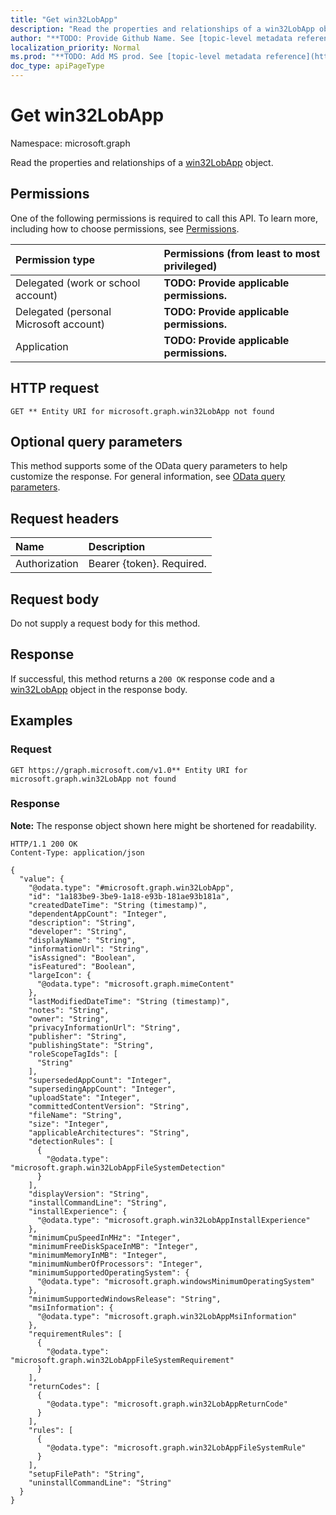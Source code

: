 ```yaml
---
title: "Get win32LobApp"
description: "Read the properties and relationships of a win32LobApp object."
author: "**TODO: Provide Github Name. See [topic-level metadata reference](https://msgo.azurewebsites.net/add/document/guidelines/metadata.html#topic-level-metadata)**"
localization_priority: Normal
ms.prod: "**TODO: Add MS prod. See [topic-level metadata reference](https://msgo.azurewebsites.net/add/document/guidelines/metadata.html#topic-level-metadata)**"
doc_type: apiPageType
---
```


# Get win32LobApp
Namespace: microsoft.graph



Read the properties and relationships of a [win32LobApp](../resources/win32lobapp.md) object.

## Permissions
One of the following permissions is required to call this API. To learn more, including how to choose permissions, see [Permissions](/graph/permissions-reference).

|Permission type|Permissions (from least to most privileged)|
|:---|:---|
|Delegated (work or school account)|**TODO: Provide applicable permissions.**|
|Delegated (personal Microsoft account)|**TODO: Provide applicable permissions.**|
|Application|**TODO: Provide applicable permissions.**|

## HTTP request

<!-- {
  "blockType": "ignored"
}
-->
``` http
GET ** Entity URI for microsoft.graph.win32LobApp not found
```

## Optional query parameters
This method supports some of the OData query parameters to help customize the response. For general information, see [OData query parameters](/graph/query-parameters).

## Request headers
|Name|Description|
|:---|:---|
|Authorization|Bearer {token}. Required.|

## Request body
Do not supply a request body for this method.

## Response

If successful, this method returns a `200 OK` response code and a [win32LobApp](../resources/win32lobapp.md) object in the response body.

## Examples

### Request
<!-- {
  "blockType": "request",
  "name": "get_win32lobapp"
}
-->
``` http
GET https://graph.microsoft.com/v1.0** Entity URI for microsoft.graph.win32LobApp not found
```


### Response
**Note:** The response object shown here might be shortened for readability.
<!-- {
  "blockType": "response",
  "truncated": true,
  "@odata.type": "microsoft.graph.win32LobApp"
}
-->
``` http
HTTP/1.1 200 OK
Content-Type: application/json

{
  "value": {
    "@odata.type": "#microsoft.graph.win32LobApp",
    "id": "1a183be9-3be9-1a18-e93b-181ae93b181a",
    "createdDateTime": "String (timestamp)",
    "dependentAppCount": "Integer",
    "description": "String",
    "developer": "String",
    "displayName": "String",
    "informationUrl": "String",
    "isAssigned": "Boolean",
    "isFeatured": "Boolean",
    "largeIcon": {
      "@odata.type": "microsoft.graph.mimeContent"
    },
    "lastModifiedDateTime": "String (timestamp)",
    "notes": "String",
    "owner": "String",
    "privacyInformationUrl": "String",
    "publisher": "String",
    "publishingState": "String",
    "roleScopeTagIds": [
      "String"
    ],
    "supersededAppCount": "Integer",
    "supersedingAppCount": "Integer",
    "uploadState": "Integer",
    "committedContentVersion": "String",
    "fileName": "String",
    "size": "Integer",
    "applicableArchitectures": "String",
    "detectionRules": [
      {
        "@odata.type": "microsoft.graph.win32LobAppFileSystemDetection"
      }
    ],
    "displayVersion": "String",
    "installCommandLine": "String",
    "installExperience": {
      "@odata.type": "microsoft.graph.win32LobAppInstallExperience"
    },
    "minimumCpuSpeedInMHz": "Integer",
    "minimumFreeDiskSpaceInMB": "Integer",
    "minimumMemoryInMB": "Integer",
    "minimumNumberOfProcessors": "Integer",
    "minimumSupportedOperatingSystem": {
      "@odata.type": "microsoft.graph.windowsMinimumOperatingSystem"
    },
    "minimumSupportedWindowsRelease": "String",
    "msiInformation": {
      "@odata.type": "microsoft.graph.win32LobAppMsiInformation"
    },
    "requirementRules": [
      {
        "@odata.type": "microsoft.graph.win32LobAppFileSystemRequirement"
      }
    ],
    "returnCodes": [
      {
        "@odata.type": "microsoft.graph.win32LobAppReturnCode"
      }
    ],
    "rules": [
      {
        "@odata.type": "microsoft.graph.win32LobAppFileSystemRule"
      }
    ],
    "setupFilePath": "String",
    "uninstallCommandLine": "String"
  }
}
```

